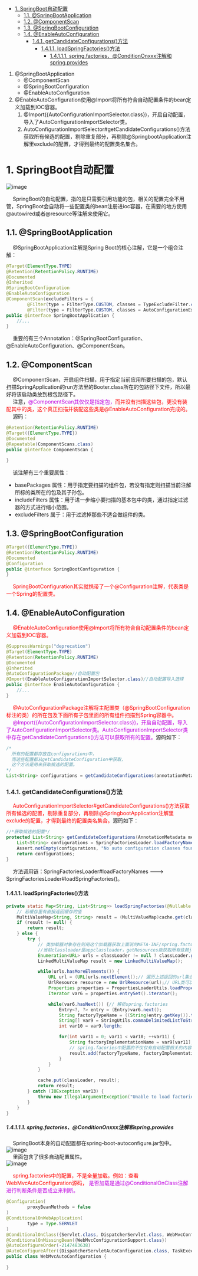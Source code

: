 
<!-- TOC -->

- [1. SpringBoot自动配置](#1-springboot自动配置)
    - [1.1. @SpringBootApplication](#11-springbootapplication)
    - [1.2. @ComponentScan](#12-componentscan)
    - [1.3. @SpringBootConfiguration](#13-springbootconfiguration)
    - [1.4. @EnableAutoConfiguration](#14-enableautoconfiguration)
        - [1.4.1. getCandidateConfigurations()方法](#141-getcandidateconfigurations方法)
            - [1.4.1.1. loadSpringFactories()方法](#1411-loadspringfactories方法)
                - [1.4.1.1.1. spring.factories、@ConditionOnxxx注解和spring.provides](#14111-springfactoriesconditiononxxx注解和springprovides)

<!-- /TOC -->

1. @SpringBootApplication  
    * @ComponentScan  
    * @SpringBootConfiguration  
    * @EnableAutoConfiguration  
2. @EnableAutoConfiguration使用@Import将所有符合自动配置条件的bean定义加载到IOC容器。   
    1. @Import({AutoConfigurationImportSelector.class})，开启自动配置，导入了AutoConfigurationImportSelector类。  
    2. AutoConfigurationImportSelector#getCandidateConfigurations()方法获取所有候选的配置，剔除重复部分，再剔除@SpringbootApplication注解里exclude的配置，才得到最终的配置类名集合。  

# 1. SpringBoot自动配置
![image](https://gitee.com/wt1814/pic-host/raw/master/images/sourceCode/springBoot/springBoot-3.png)  

&emsp; SpringBoot的自动配置，指的是只需要引用功能的包，相关的配置完全不用管，SpringBoot会自动将一些配置类的bean注册进ioc容器，在需要的地方使用@autowired或者@resource等注解来使用它。  

## 1.1. @SpringBootApplication
&emsp; @SpringBootApplication注解是Spring Boot的核心注解，它是一个组合注解：  

```java
@Target(ElementType.TYPE)
@Retention(RetentionPolicy.RUNTIME)
@Documented
@Inherited
@SpringBootConfiguration
@EnableAutoConfiguration
@ComponentScan(excludeFilters = {
        @Filter(type = FilterType.CUSTOM, classes = TypeExcludeFilter.class),
        @Filter(type = FilterType.CUSTOM, classes = AutoConfigurationExcludeFilter.class) })
public @interface SpringBootApplication {
    //...
}
```
&emsp; 重要的有三个Annotation：@SpringBootConfiguration、@EnableAutoConfiguration、@ComponentScan。 

## 1.2. @ComponentScan  
&emsp; @ComponentScan，开启组件扫描，用于指定当前应用所要扫描的包，默认扫描SpringApplication的run方法里的Booter.class所在的包路径下文件，所以最好将该启动类放到根包路径下。  
&emsp; 注意，<font color = "clime">@ComponentScan其仅仅是指定包，</font><font color = "red">而并没有扫描这些包，更没有装配其中的类，这个真正扫描并装配这些类是@EnableAutoConfiguration完成的。</font>  
&emsp; 源码：  

```java
@Retention(RetentionPolicy.RUNTIME)
@Target({ElementType.TYPE})
@Documented
@Repeatable(ComponentScans.class)
public @interface ComponentScan {
    
}
```
&emsp; 该注解有三个重要属性：  

* basePackages 属性：用于指定要扫描的组件包，若没有指定则扫描当前注解所标的类所在的包及其子孙包。  
* includeFilters 属性：用于进一步缩小要扫描的基本包中的类，通过指定过滤器的方式进行缩小范围。  
* excludeFilters 属于：用于过滤掉那些不适合做组件的类。  

## 1.3. @SpringBootConfiguration  

```java
@Target({ElementType.TYPE})
@Retention(RetentionPolicy.RUNTIME)
@Documented
@Configuration
public @interface SpringBootConfiguration {
}
```
&emsp; <font color = "red">SpringBootConfiguration其实就携带了一个@Configuration注解，代表类是一个Spring的配置类。</font>  

## 1.4. @EnableAutoConfiguration  
&emsp; <font color = "red">@EnableAutoConfiguration使用@Import将所有符合自动配置条件的bean定义加载到IOC容器。</font>  

```java
@SuppressWarnings("deprecation")
@Target(ElementType.TYPE)
@Retention(RetentionPolicy.RUNTIME)
@Documented
@Inherited
@AutoConfigurationPackage//自动配置包
@Import(EnableAutoConfigurationImportSelector.class)//自动配置导入选择
public @interface EnableAutoConfiguration {
    //...
}
```
&emsp; <font color = "red">@AutoConfigurationPackage注解将主配置类（@SpringBootConfiguration标注的类）的所在包及下面所有子包里面的所有组件扫描到Spring容器中。</font>  
&emsp; <font color = "clime">@Import({AutoConfigurationImportSelector.class})，开启自动配置，导入了AutoConfigurationImportSelector类。AutoConfigurationImportSelector类中存在getCandidateConfigurations()方法可以获取所有的配置。</font>源码如下：  

```java
/*
  所有的配置都存放在configurations中，
  而这些配置都从getCandidateConfiguration中获取，
  这个方法是用来获取候选的配置。
*/
List<String> configurations = getCandidateConfigurations(annotationMetadata, attributes);
```

### 1.4.1. getCandidateConfigurations()方法  
&emsp; <font color = "red">AutoConfigurationImportSelector#getCandidateConfigurations()方法获取所有候选的配置，剔除重复部分，再剔除@SpringbootApplication注解里exclude的配置，才得到最终的配置类名集合。</font>源码如下：  

```java
//*获取候选的配置*/
protected List<String> getCandidateConfigurations(AnnotationMetadata metadata, AnnotationAttributes attributes) {
    List<String> configurations = SpringFactoriesLoader.loadFactoryNames(this.getSpringFactoriesLoaderFactoryClass(), this.getBeanClassLoader());
    Assert.notEmpty(configurations, "No auto configuration classes found in META-INF/spring.factories. If you are using a custom packaging, make sure that file is correct.");
    return configurations;
}
```
&emsp; 方法调用链：SpringFactoriesLoader#loadFactoryNames ---> SpringFactoriesLoader#loadSpringFactories()。  

#### 1.4.1.1. loadSpringFactories()方法  

```java
private static Map<String, List<String>> loadSpringFactories(@Nullable ClassLoader classLoader) {
    // 若缓存里有直接返回缓存的值
    MultiValueMap<String, String> result = (MultiValueMap)cache.get(classLoader);
    if (result != null) {
        return result;
    } else {
        try {
            // 类加载器对象存在则用这个加载器获取上面说的META-INF/spring.factories的资源，不存在则用系统类加载器去获取
            //当前classloader是appclassloader，getResources能获取所有依赖jar里面的META-INF/spring.factories的完整路径
            Enumeration<URL> urls = classLoader != null ? classLoader.getResources("META-INF/spring.factories") : ClassLoader.getSystemResources("META-INF/spring.factories");
            LinkedMultiValueMap result = new LinkedMultiValueMap();

            while(urls.hasMoreElements()) {
                URL url = (URL)urls.nextElement();// 遍历上述返回的url集合
                UrlResource resource = new UrlResource(url);// URL类可以获取来自流，web，甚至jar包里面的资源
                Properties properties = PropertiesLoaderUtils.loadProperties(resource);
                Iterator var6 = properties.entrySet().iterator();

                while(var6.hasNext()) {// 解析spring.factories
                    Entry<?, ?> entry = (Entry)var6.next();
                    String factoryTypeName = ((String)entry.getKey()).trim();
                    String[] var9 = StringUtils.commaDelimitedListToStringArray((String)entry.getValue());
                    int var10 = var9.length;

                    for(int var11 = 0; var11 < var10; ++var11) {
                        String factoryImplementationName = var9[var11];
                        // spring.facories中配置的不仅仅有自动配置相关的内容，还有其他比如ApplicationContextInitializer等各种springboot启动的时候，初始化spring环境需要的配置,自动配置只是其中一项。这个cache也是在springboot启动阶段就赋值的
                        result.add(factoryTypeName, factoryImplementationName.trim());
                    }
                }
            }

            cache.put(classLoader, result);
            return result;
        } catch (IOException var13) {
            throw new IllegalArgumentException("Unable to load factories from location [META-INF/spring.factories]", var13);
        }
    }
}
```

##### 1.4.1.1.1. spring.factories、@ConditionOnxxx注解和spring.provides  
&emsp; SpringBoot本身的自动配置都在spring-boot-autoconfigure.jar包中。  
![image](https://gitee.com/wt1814/pic-host/raw/master/images/sourceCode/springBoot/springBoot-1.png)  
&emsp; 里面包含了很多自动配置属性。  
![image](https://gitee.com/wt1814/pic-host/raw/master/images/sourceCode/springBoot/springBoot-2.png)  

&emsp; <font color = "red">spring.factories中的配置，不是全量加载。例如：查看WebMvcAutoConfiguration源码，</font> <font color = "clime">是否加载是通过@ConditionalOnClass注解进行判断条件是否成立来判断。</font>  

```java
@Configuration(
        proxyBeanMethods = false
)
@ConditionalOnWebApplication(
        type = Type.SERVLET
)
@ConditionalOnClass({Servlet.class, DispatcherServlet.class, WebMvcConfigurer.class})
@ConditionalOnMissingBean({WebMvcConfigurationSupport.class})
@AutoConfigureOrder(-2147483638)
@AutoConfigureAfter({DispatcherServletAutoConfiguration.class, TaskExecutionAutoConfiguration.class, ValidationAutoConfiguration.class})
public class WebMvcAutoConfiguration {
    
}
```
